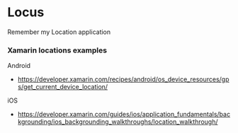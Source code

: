 # Locus
Remember my Location application


### Xamarin locations examples

Android
- https://developer.xamarin.com/recipes/android/os_device_resources/gps/get_current_device_location/

iOS
- https://developer.xamarin.com/guides/ios/application_fundamentals/backgrounding/ios_backgrounding_walkthroughs/location_walkthrough/
